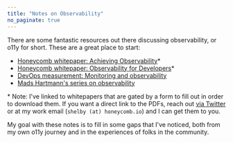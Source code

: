 ```yaml
---
title: "Notes on Observability"
no_paginate: true
---
```


There are some fantastic resources out there discussing observability, or o11y for short.
These are a great place to start:

- [Honeycomb whitepaper: Achieving Observability](https://www.honeycomb.io/guide-achieving-observability/)*
- [Honeycomb whitepaper: Observability for Developers](https://www.honeycomb.io/guide-observability-for-developers/)*
- [DevOps measurement: Monitoring and observability](https://cloud.google.com/solutions/devops/devops-measurement-monitoring-and-observability)
- [Mads Hartmann's series on observability](https://mads-hartmann.com/series/observability/index.html)

\* Note: I've linked to whitepapers that are gated by a form to fill out in order to download them. If you want a direct link to the PDFs, reach out [via Twitter](https://twitter.com/shelbyspees) or at my work email (`shelby (at) honeycomb.io`) and I can get them to you.

My goal with these notes is to fill in some gaps that I've noticed, both from my own o11y journey and in the experiences of folks in the community.
